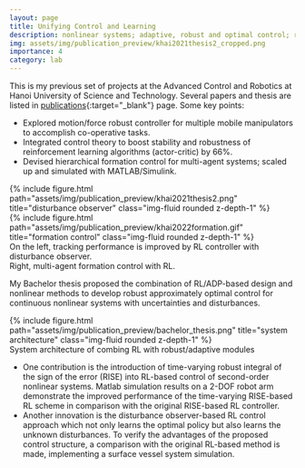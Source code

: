 ```yaml
---
layout: page
title: Unifying Control and Learning 
description: nonlinear systems; adaptive, robust and optimal control; reinforcement learning
img: assets/img/publication_preview/khai2021thesis2_cropped.png
importance: 4
category: lab
---
```


This is my previous set of projects at the Advanced Control and Robotics at Hanoi University of Science and Technology. Several papers and thesis are listed in [publications](/../publications){:target="_blank"} page. Some key points:

- Explored motion/force robust controller for multiple mobile manipulators to accomplish co-operative tasks.
- Integrated control theory to boost stability and robustness of reinforcement learning algorithms (actor-critic) by 66%.
- Devised hierarchical formation control for multi-agent systems; scaled up and simulated with MATLAB/Simulink.

<div class="row justify-content-sm-center">
    <div class="col-sm-6 mt-3 mt-md-0">
        {% include figure.html path="assets/img/publication_preview/khai2021thesis2.png" title="disturbance observer" class="img-fluid rounded z-depth-1" %}
    </div>
    <div class="col-sm-4 mt-3 mt-md-0">
        {% include figure.html path="assets/img/publication_preview/khai2022formation.gif" title="formation control" class="img-fluid rounded z-depth-1" %}
    </div>
</div>
<div class="caption">
    On the left, tracking performance is improved by RL controller with disturbance observer. <br>
    Right, multi-agent formation control with RL.
</div>

My Bachelor thesis proposed the combination of RL/ADP-based design and nonlinear methods to develop robust approximately optimal control for continuous nonlinear systems with uncertainties and disturbances.

<div class="row justify-content-sm-center">
    <div class="col-sm-6 mt-3 mt-md-0">
        {% include figure.html path="assets/img/publication_preview/bachelor_thesis.png" title="system architecture" class="img-fluid rounded z-depth-1" %}
    </div>
</div>
<div class="caption">
    System architecture of combing RL with robust/adaptive modules <br>
</div>

- One contribution is the introduction of time-varying robust integral of the sign of the error (RISE) into
RL-based control of second-order nonlinear systems. Matlab simulation results on a 2-DOF robot arm demonstrate the improved performance of the
time-varying RISE-based RL scheme in comparison with the original RISE-based RL controller.
- Another innovation is the disturbance observer-based RL control approach which not only learns the optimal policy but also learns the unknown disturbances. To verify the advantages of the proposed control structure, a comparison with the original RL-based method is made, implementing a surface vessel system simulation.
